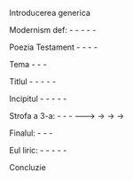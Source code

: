 Introducerea generica

Modernism def:
	-
	-
	-
	-
	- 
	
Poezia Testament
	-
	-
	-
	-

Tema
	-
	-
	-
	
Titlul
	-
	-
	-
	-
	-
	
Incipitul
	-
	- 
	-
	-
 	- 
	
Strofa a 3-a:
	-
	-
	-
	---> 
			-> 
			-> 
			-> 

Finalul:
	-
	-
	-
	
Eul liric:
	-
	- 
	- 
	- 
	-  
	



Concluzie